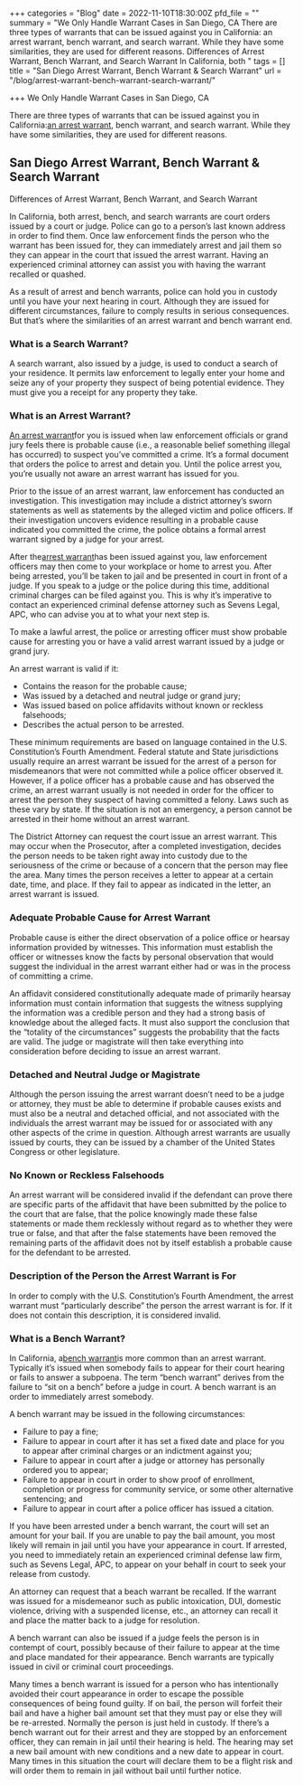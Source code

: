 +++
categories = "Blog"
date = 2022-11-10T18:30:00Z
pfd_file = ""
summary = "We Only Handle Warrant Cases in San Diego, CA There are three types of warrants that can be issued against you in California: an arrest warrant, bench warrant, and search warrant. While they have some similarities, they are used for different reasons. Differences of Arrest Warrant, Bench Warrant, and Search Warrant   In California, both "
tags = []
title = "San Diego Arrest Warrant, Bench Warrant & Search Warrant"
url = "/blog/arrest-warrant-bench-warrant-search-warrant/"

+++
We Only Handle Warrant Cases in San Diego, CA

There are three types of warrants that can be issued against you in California:[an arrest warrant](https://www.sevenslegal.com/), bench warrant, and search warrant. While they have some similarities, they are used for different reasons.

## San Diego Arrest Warrant, Bench Warrant & Search Warrant

Differences of Arrest Warrant, Bench Warrant, and Search Warrant

 In California, both arrest, bench, and search warrants are court orders issued by a court or judge. Police can go to a person’s last known address in order to find them. Once law enforcement finds the person who the warrant has been issued for, they can immediately arrest and jail them so they can appear in the court that issued the arrest warrant. Having an experienced criminal attorney can assist you with having the warrant recalled or quashed.

As a result of arrest and bench warrants, police can hold you in custody until you have your next hearing in court. Although they are issued for different circumstances, failure to comply results in serious consequences. But that’s where the similarities of an arrest warrant and bench warrant end.

### What is a Search Warrant?

A search warrant, also issued by a judge, is used to conduct a search of your residence. It permits law enforcement to legally enter your home and seize any of your property they suspect of being potential evidence. They must give you a receipt for any property they take.

### What is an Arrest Warrant?

[An arrest warrant](https://www.sevenslegal.com/)for you is issued when law enforcement officials or grand jury feels there is probable cause (i.e., a reasonable belief something illegal has occurred) to suspect you’ve committed a crime. It’s a formal document that orders the police to arrest and detain you. Until the police arrest you, you’re usually not aware an arrest warrant has issued for you.

Prior to the issue of an arrest warrant, law enforcement has conducted an investigation. This investigation may include a district attorney’s sworn statements as well as statements by the alleged victim and police officers. If their investigation uncovers evidence resulting in a probable cause indicated you committed the crime, the police obtains a formal arrest warrant signed by a judge for your arrest.

After the[arrest warrant](https://www.sevenslegal.com/)has been issued against you, law enforcement officers may then come to your workplace or home to arrest you. After being arrested, you’ll be taken to jail and be presented in court in front of a judge. If you speak to a judge or the police during this time, additional criminal charges can be filed against you. This is why it’s imperative to contact an experienced criminal defense attorney such as Sevens Legal, APC, who can advise you at to what your next step is.

To make a lawful arrest, the police or arresting officer must show probable cause for arresting you or have a valid arrest warrant issued by a judge or grand jury.

An arrest warrant is valid if it:

* Contains the reason for the probable cause;
* Was issued by a detached and neutral judge or grand jury;
* Was issued based on police affidavits without known or reckless falsehoods;
* Describes the actual person to be arrested.

These minimum requirements are based on language contained in the U.S. Constitution’s Fourth Amendment. Federal statute and State jurisdictions usually require an arrest warrant be issued for the arrest of a person for misdemeanors that were not committed while a police officer observed it. However, if a police officer has a probable cause and has observed the crime, an arrest warrant usually is not needed in order for the officer to arrest the person they suspect of having committed a felony. Laws such as these vary by state. If the situation is not an emergency, a person cannot be arrested in their home without an arrest warrant.

The District Attorney can request the court issue an arrest warrant. This may occur when the Prosecutor, after a completed investigation, decides the person needs to be taken right away into custody due to the seriousness of the crime or because of a concern that the person may flee the area. Many times the person receives a letter to appear at a certain date, time, and place. If they fail to appear as indicated in the letter, an arrest warrant is issued.

### Adequate Probable Cause for Arrest Warrant

Probable cause is either the direct observation of a police office or hearsay information provided by witnesses. This information must establish the officer or witnesses know the facts by personal observation that would suggest the individual in the arrest warrant either had or was in the process of committing a crime.

An affidavit considered constitutionally adequate made of primarily hearsay information must contain information that suggests the witness supplying the information was a credible person and they had a strong basis of knowledge about the alleged facts. It must also support the conclusion that the “totality of the circumstances” suggests the probability that the facts are valid. The judge or magistrate will then take everything into consideration before deciding to issue an arrest warrant.

### Detached and Neutral Judge or Magistrate

Although the person issuing the arrest warrant doesn’t need to be a judge or attorney, they must be able to determine if probable causes exists and must also be a neutral and detached official, and not associated with the individuals the arrest warrant may be issued for or associated with any other aspects of the crime in question. Although arrest warrants are usually issued by courts, they can be issued by a chamber of the United States Congress or other legislature.

### No Known or Reckless Falsehoods

An arrest warrant will be considered invalid if the defendant can prove there are specific parts of the affidavit that have been submitted by the police to the court that are false, that the police knowingly made these false statements or made them recklessly without regard as to whether they were true or false, and that after the false statements have been removed the remaining parts of the affidavit does not by itself establish a probable cause for the defendant to be arrested.

### Description of the Person the Arrest Warrant is For

In order to comply with the U.S. Constitution’s Fourth Amendment, the arrest warrant must “particularly describe” the person the arrest warrant is for. If it does not contain this description, it is considered invalid.

### What is a Bench Warrant?

In California, a[bench warrant](https://www.sevenslegal.com/)is more common than an arrest warrant. Typically it’s issued when somebody fails to appear for their court hearing or fails to answer a subpoena. The term “bench warrant” derives from the failure to “sit on a bench” before a judge in court. A bench warrant is an order to immediately arrest somebody.

A bench warrant may be issued in the following circumstances:

* Failure to pay a fine;
* Failure to appear in court after it has set a fixed date and place for you to appear after criminal charges or an indictment against you;
* Failure to appear in court after a judge or attorney has personally ordered you to appear;
* Failure to appear in court in order to show proof of enrollment, completion or progress for community service, or some other alternative sentencing; and
* Failure to appear in court after a police officer has issued a citation.

If you have been arrested under a bench warrant, the court will set an amount for your bail. If you are unable to pay the bail amount, you most likely will remain in jail until you have your appearance in court. If arrested, you need to immediately retain an experienced criminal defense law firm, such as Sevens Legal, APC, to appear on your behalf in court to seek your release from custody.

An attorney can request that a beach warrant be recalled. If the warrant was issued for a misdemeanor such as public intoxication, DUI, domestic violence, driving with a suspended license, etc., an attorney can recall it and place the matter back to a judge for resolution.

A bench warrant can also be issued if a judge feels the person is in contempt of court, possibly because of their failure to appear at the time and place mandated for their appearance. Bench warrants are typically issued in civil or criminal court proceedings.

Many times a bench warrant is issued for a person who has intentionally avoided their court appearance in order to escape the possible consequences of being found guilty. If on bail, the person will forfeit their bail and have a higher bail amount set that they must pay or else they will be re-arrested. Normally the person is just held in custody. If there’s a bench warrant out for their arrest and they are stopped by an enforcement officer, they can remain in jail until their hearing is held. The hearing may set a new bail amount with new conditions and a new date to appear in court. Many times in this situation the court will declare them to be a flight risk and will order them to remain in jail without bail until further notice.